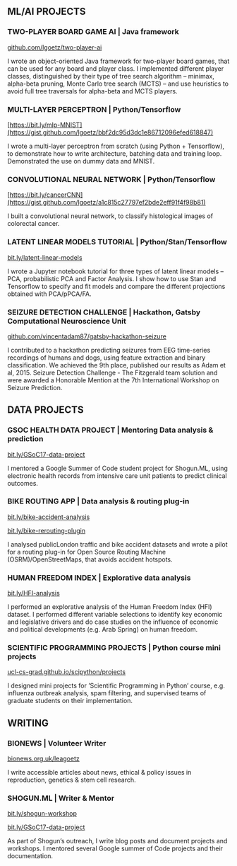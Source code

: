 ## ML/AI PROJECTS

### TWO-PLAYER BOARD GAME AI | Java framework

[github.com/lgoetz/two-player-ai](https://github.com/lgoetz/two-player-ai)

I wrote an object-oriented Java framework for two-player board games, that can be used for any board and player class. I implemented different player classes, distinguished by their type of tree search algorithm – minimax, alpha-beta pruning, Monte Carlo tree search (MCTS) – and use heuristics to avoid full tree traversals for alpha-beta and MCTS players.

### MULTI-LAYER PERCEPTRON | Python/Tensorflow

[https://bit.ly/mlp-MNIST](https://gist.github.com/lgoetz/bbf2dc95d3dc1e86712096efed618847)

I wrote a multi-layer perceptron from scratch (using Python + Tensorflow), to demonstrate how to write architecture, batching data and training loop. Demonstrated the use on dummy data and MNIST.

### CONVOLUTIONAL NEURAL NETWORK | Python/Tensorflow

[https://bit.ly/cancerCNN](https://gist.github.com/lgoetz/a1c815c27797ef2bde2eff91f4f98b81)

I built a convolutional neural network, to classify histological images of colorectal cancer. 


### LATENT LINEAR MODELS TUTORIAL | Python/Stan/Tensorflow

[bit.ly/latent-linear-models](https://gist.github.com/lgoetz/790a5e1a5b20ad9473aaacdf96fa90de)

I wrote a Jupyter notebook tutorial for three types of latent linear models – PCA, probabilistic PCA and Factor Analysis. I show how to use Stan and Tensorflow to specify and fit models and compare the different projections obtained with PCA/pPCA/FA.


### SEIZURE DETECTION CHALLENGE | Hackathon, Gatsby Computational Neuroscience Unit 

[github.com/vincentadam87/gatsby-hackathon-seizure](https://github.com/vincentadam87/gatsby-hackathon-seizure)

I contributed to a hackathon predicting seizures from EEG time-series recordings of humans and dogs, using feature extraction and binary classification. We achieved the 9th place, published our results as Adam et al, 2015. Seizure Detection Challenge - The Fitzgerald team solution and were awarded a Honorable Mention at the 7th International Workshop on Seizure Prediction.


## DATA PROJECTS

### GSOC HEALTH DATA PROJECT | Mentoring Data analysis & prediction

[bit.ly/GSoC17-data-project](https://gist.github.com/olinguyen/510f29a2dfeeca1aa30ac9bc2b474580)

I mentored a Google Summer of Code student project for Shogun.ML, using electronic health records from intensive care unit patients to predict clinical outcomes.


### BIKE ROUTING APP | Data analysis & routing plug-in

[bit.ly/bike-accident-analysis](https://gist.github.com/lgoetz/b2e98a9f45bbb05cda27c03b03e9b9f6)

[bit.ly/bike-rerouting-plugin](https://gist.github.com/lgoetz/274d5d96325bfb58f3bcda675898f2ee)


I analysed publicLondon traffic and bike accident datasets and wrote a pilot for a routing plug-in for Open Source Routing Machine (OSRM)/OpenStreetMaps, that avoids accident hotspots.


### HUMAN FREEDOM INDEX | Explorative data analysis

[bit.ly/HFI-analysis](https://gist.github.com/lgoetz/a2ea6acc120a24e932b78ee8e141a711)

I performed an explorative analysis of the Human Freedom Index (HFI) dataset. I performed different variable selections to identify key economic and legislative drivers and do case studies on the influence of economic and political developments (e.g. Arab Spring) on human freedom.

### SCIENTIFIC PROGRAMMING PROJECTS | Python course mini projects 

[ucl-cs-grad.github.io/scipython/projects](https://ucl-cs-grad.github.io/scipython/projects)

I designed mini projects for ’Scientific Programming in Python’ course, e.g. influenza outbreak analysis, spam filtering, and supervised teams of graduate students on their implementation.

## WRITING

### BIONEWS | Volunteer Writer
[bionews.org.uk/leagoetz](https://www.bionews.org.uk/leagoetz)

I write accessible articles about news, ethical & policy issues in reproduction, genetics & stem cell research.

### SHOGUN.ML | Writer & Mentor
[bit.ly/shogun-workshop](https://medium.com/@lea.goetz/the-shogun-workshop-c02b91bfd1be)

[bit.ly/GSoC17-data-project](https://gist.github.com/olinguyen/510f29a2dfeeca1aa30ac9bc2b474580)

As part of Shogun’s outreach, I write blog posts and document projects and workshops. I mentored several Google summer of Code projects and their documentation.
